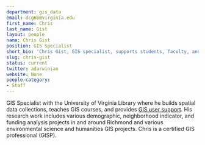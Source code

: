 ```yaml
---
department: gis_data
email: dcg6b@virginia.edu
first_name: Chris
last_name: Gist
layout: people
name: Chris Gist
position: GIS Specialist
short_bio: 'Chris Gist, GIS specialist, supports students, faculty, and staff with spatial information needs by building spatial data collections and teaching GIS tools. Ask him about bikes and rain barrels.'
slug: chris-gist
status: current
twitter: adarwinian
website: None
people-category:
- Staff
---
```


GIS Specialist with the University of Virginia Library where he builds spatial data collections, teaches GIS courses, and provides [GIS user support](http://guides.lib.virginia.edu/content.php?pid=62214). His research work includes various demographic, neighborhood indicator, and funding analysis projects in and around Richmond and various environmental science and humanities GIS projects. Chris is a certified GIS professional (GISP).
